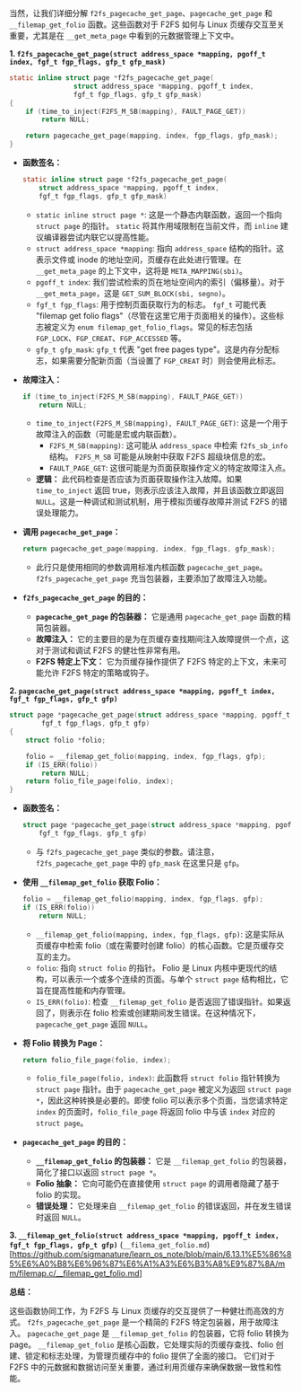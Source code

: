 当然，让我们详细分解 `f2fs_pagecache_get_page`、`pagecache_get_page` 和 `__filemap_get_folio` 函数。这些函数对于 F2FS 如何与 Linux 页缓存交互至关重要，尤其是在 `__get_meta_page` 中看到的元数据管理上下文中。

**1. `f2fs_pagecache_get_page(struct address_space *mapping, pgoff_t index, fgf_t fgp_flags, gfp_t gfp_mask)`**

```c
static inline struct page *f2fs_pagecache_get_page(
				struct address_space *mapping, pgoff_t index,
				fgf_t fgp_flags, gfp_t gfp_mask)
{
	if (time_to_inject(F2FS_M_SB(mapping), FAULT_PAGE_GET))
		return NULL;

	return pagecache_get_page(mapping, index, fgp_flags, gfp_mask);
}
```

*   **函数签名：**
    ```c
    static inline struct page *f2fs_pagecache_get_page(
        struct address_space *mapping, pgoff_t index,
        fgf_t fgp_flags, gfp_t gfp_mask)
    ```
    *   `static inline struct page *`: 这是一个静态内联函数，返回一个指向 `struct page` 的指针。 `static` 将其作用域限制在当前文件，而 `inline` 建议编译器尝试内联它以提高性能。
    *   `struct address_space *mapping`: 指向 `address_space` 结构的指针。这表示文件或 inode 的地址空间，页缓存在此处进行管理。在 `__get_meta_page` 的上下文中，这将是 `META_MAPPING(sbi)`。
    *   `pgoff_t index`: 我们尝试检索的页在地址空间内的索引（偏移量）。对于 `__get_meta_page`，这是 `GET_SUM_BLOCK(sbi, segno)`。
    *   `fgf_t fgp_flags`: 用于控制页面获取行为的标志。 `fgf_t` 可能代表 "filemap get folio flags"（尽管在这里它用于页面相关的操作）。这些标志被定义为 `enum filemap_get_folio_flags`。常见的标志包括 `FGP_LOCK`、`FGP_CREAT`、`FGP_ACCESSED` 等。
    *   `gfp_t gfp_mask`: `gfp_t` 代表 "get free pages type"。这是内存分配标志，如果需要分配新页面（当设置了 `FGP_CREAT` 时）则会使用此标志。

*   **故障注入：**
    ```c
    if (time_to_inject(F2FS_M_SB(mapping), FAULT_PAGE_GET))
        return NULL;
    ```
    *   `time_to_inject(F2FS_M_SB(mapping), FAULT_PAGE_GET)`: 这是一个用于故障注入的函数（可能是宏或内联函数）。
        *   `F2FS_M_SB(mapping)`: 这可能从 `address_space` 中检索 `f2fs_sb_info` 结构。 `F2FS_M_SB` 可能是从映射中获取 F2FS 超级块信息的宏。
        *   `FAULT_PAGE_GET`: 这很可能是为页面获取操作定义的特定故障注入点。
    *   **逻辑：** 此代码检查是否应该为页面获取操作注入故障。如果 `time_to_inject` 返回 true，则表示应该注入故障，并且该函数立即返回 `NULL`。这是一种调试和测试机制，用于模拟页缓存故障并测试 F2FS 的错误处理能力。

*   **调用 `pagecache_get_page`：**
    ```c
    return pagecache_get_page(mapping, index, fgp_flags, gfp_mask);
    ```
    *   此行只是使用相同的参数调用标准内核函数 `pagecache_get_page`。 `f2fs_pagecache_get_page` 充当包装器，主要添加了故障注入功能。

*   **`f2fs_pagecache_get_page` 的目的：**
    *   **`pagecache_get_page` 的包装器：** 它是通用 `pagecache_get_page` 函数的精简包装器。
    *   **故障注入：** 它的主要目的是为在页缓存查找期间注入故障提供一个点，这对于测试和调试 F2FS 的健壮性非常有用。
    *   **F2FS 特定上下文：** 它为页缓存操作提供了 F2FS 特定的上下文，未来可能允许 F2FS 特定的策略或钩子。

**2. `pagecache_get_page(struct address_space *mapping, pgoff_t index, fgf_t fgp_flags, gfp_t gfp)`**

```c
struct page *pagecache_get_page(struct address_space *mapping, pgoff_t index,
		fgf_t fgp_flags, gfp_t gfp)
{
	struct folio *folio;

	folio = __filemap_get_folio(mapping, index, fgp_flags, gfp);
	if (IS_ERR(folio))
		return NULL;
	return folio_file_page(folio, index);
}
```

*   **函数签名：**
    ```c
    struct page *pagecache_get_page(struct address_space *mapping, pgoff_t index,
        fgf_t fgp_flags, gfp_t gfp)
    ```
    *   与 `f2fs_pagecache_get_page` 类似的参数。请注意，`f2fs_pagecache_get_page` 中的 `gfp_mask` 在这里只是 `gfp`。

*   **使用 `__filemap_get_folio` 获取 Folio：**
    ```c
    folio = __filemap_get_folio(mapping, index, fgp_flags, gfp);
    if (IS_ERR(folio))
        return NULL;
    ```
    *   `__filemap_get_folio(mapping, index, fgp_flags, gfp)`: 这是实际从页缓存中检索 folio（或在需要时创建 folio）的核心函数。它是页缓存交互的主力。
    *   `folio`: 指向 `struct folio` 的指针。 Folio 是 Linux 内核中更现代的结构，可以表示一个或多个连续的页面。与单个 `struct page` 结构相比，它旨在提高性能和内存管理。
    *   `IS_ERR(folio)`: 检查 `__filemap_get_folio` 是否返回了错误指针。如果返回了，则表示在 folio 检索或创建期间发生错误。在这种情况下，`pagecache_get_page` 返回 `NULL`。

*   **将 Folio 转换为 Page：**
    ```c
    return folio_file_page(folio, index);
    ```
    *   `folio_file_page(folio, index)`: 此函数将 `struct folio` 指针转换为 `struct page` 指针。由于 `pagecache_get_page` 被定义为返回 `struct page *`，因此这种转换是必要的。即使 folio 可以表示多个页面，当您请求特定 `index` 的页面时，`folio_file_page` 将返回 folio 中与该 `index` 对应的 `struct page`。

*   **`pagecache_get_page` 的目的：**
    *   **`__filemap_get_folio` 的包装器：** 它是 `__filemap_get_folio` 的包装器，简化了接口以返回 `struct page *`。
    *   **Folio 抽象：** 它向可能仍在直接使用 `struct page` 的调用者隐藏了基于 folio 的实现。
    *   **错误处理：** 它处理来自 `__filemap_get_folio` 的错误返回，并在发生错误时返回 `NULL`。

**3. `__filemap_get_folio(struct address_space *mapping, pgoff_t index, fgf_t fgp_flags, gfp_t gfp)`**
(`__filema_get_folio.md`)[https://github.com/sigmanature/learn_os_note/blob/main/6.13.1%E5%86%85%E6%A0%B8%E6%96%87%E6%A1%A3%E6%B3%A8%E9%87%8A/mm/filemap.c/__filemap_get_folio.md]

**总结：**

这些函数协同工作，为 F2FS 与 Linux 页缓存的交互提供了一种健壮而高效的方式。 `f2fs_pagecache_get_page` 是一个精简的 F2FS 特定包装器，用于故障注入。 `pagecache_get_page` 是 `__filemap_get_folio` 的包装器，它将 folio 转换为 page。 `__filemap_get_folio` 是核心函数，它处理实际的页缓存查找、folio 创建、锁定和标志处理，为管理页缓存中的 folio 提供了全面的接口。 它们对于 F2FS 中的元数据和数据访问至关重要，通过利用页缓存来确保数据一致性和性能。


